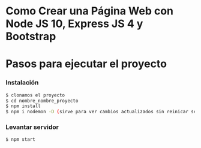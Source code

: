 # Como Crear una Página Web con Node JS 10, Express JS 4 y Bootstrap 

# Pasos para ejecutar el proyecto

### Instalación

```sh
$ clonamos el proyecto
$ cd nombre_nombre_proyecto
$ npm install
$ npm i nodemon -D (sirve para ver cambios actualizados sin reinicar servidor)
```

### Levantar servidor
```sh
$ npm start
```



